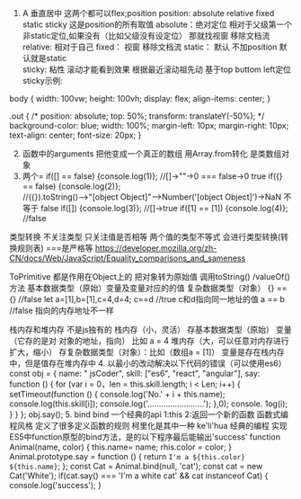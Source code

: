 1. A 垂直居中
这两个都可以flex;position
position: absolute relative fixed static sticky  这是position的所有取值
absolute：绝对定位 相对于父级第一个非static定位,如果没有（比如父级没有设定位） 那就找视窗  移除文档流
relative: 相对于自己
fixed： 视窗 移除文档流
static： 默认 不加position 默认就是static  
sticky: 粘性 滚动才能看到效果 根据最近滚动祖先动 基于top buttom left定位
sticky示例:
<!-- <!DOCTYPE html>
<html lang="en">
<head>
  <meta charset="UTF-8">
  <meta name="viewport" content="width=device-width, initial-scale=1.0">
  <meta http-equiv="X-UA-Compatible" content="ie=edge">
  <title>Document</title>
  <style>
  .out {
    border: 1px solid #000;
    height: 200px;
    width: 100px;
    overflow: scroll;
  }
  .inner {
    border: 1px solid red;
    width: 20px;
    height: 20px;
    margin-top: 1000px;
  }
  .inner1 {
    border: 1px solid green;
    width: 20px;
    height: 20px;
    margin-top: 40px;
    position: sticky;
    top: 10px;
  }
  </style>
</head>
<body>
  <div class="out">
    <div class="inner1"></div>
    <div class="inner"></div>
  </div>
</body>
</html> -->
body {
      width: 100vw;
      height: 100vh;
      display: flex;
      align-items: center;
    }

.out {
    /* position: absolute; top: 50%;
    transform: translateY(-50%);  */
    background-color: blue;
    width: 100%;
    margin-left: 10px;
    margin-right: 10px;
    text-align: center;
    font-size: 20px;
}

2. 函数中的arguments  把他变成一个真正的数组 用Array.from转化
是类数组对象 
3. 两个=
if([] == false) {console.log(1)};  //[]->""->0 === false->0  true
if({} == false) {console.log(2)};  
//({}).toString()-->"[object Object]"-->Number('[object Object]')->NaN 不等于 false
if([]) {console.log(3)};   //[]->true
if([1] == [1]) {console.log(4)};  //false

类型转换
不关注类型 只关注值是否相等 两个值的类型不等式 会进行类型转换(转换规则表)
===是严格等
https://developer.mozilla.org/zh-CN/docs/Web/JavaScript/Equality_comparisons_and_sameness

ToPrimitive 都是作用在Object上的 把对象转为原始值 调用toString() /valueOf()方法
基本数据类型（原始）变量及变量对应的的值
复杂数据类型（对象）
{} == {} //false
let a=[1],b=[1],c=4,d=4;
c==d   //true  c和d指向同一地址的值
a == b //false 指向的内存地址不一样

栈内存和堆内存 不是js独有的
栈内存（小，灵活） 
    存基本数据类型（原始）
    变量（它存的是对 对象的地址，指向） 比如 a = 4
堆内存（大，可以任意对内存进行扩大，缩小）
    存复杂数据类型（对象）：比如（数组a = [1]）
    变量是存在栈内存中，但是值存在堆内存中
4. 以最小的改动解决以下代码的错误（可以使用es6）
const obj = {
name: " jsCoder",
skill: ["es6", "react", "angular"], 
say: function () {
    for (var i = 0，len = this.skill.length; i < Len; i++) {
        setTimeout(function () {
            console.log('No.' + i + this.name); 
            console.log(this.skill[i]); 
            console.log('.........................');
        },0);
        console. 1og(i);
    }
}
};
obj.say();
5. bind
bind 一个经典的api
1:this 
2:返回一个新的函数 函数式编程风格 定义了很多定义函数的规则  柯里化是其中一种 ke'li'hua 经典的编程
实现ES5中function原型的bind方法，是的以下程序最后能输出'success'
function Animal(name, color) {
    this.name= name;
    rhis.color = color;
}
Animal.prototype.say = function () {
    return `I'm a ${this.color} ${this.name}`;
};
const Cat = Animal.bind(null, 'cat');
const cat = new Cat('White');
if(cat.say() === 'I\'m a white cat' && cat instanceof Cat) {
    console.log('success');
}